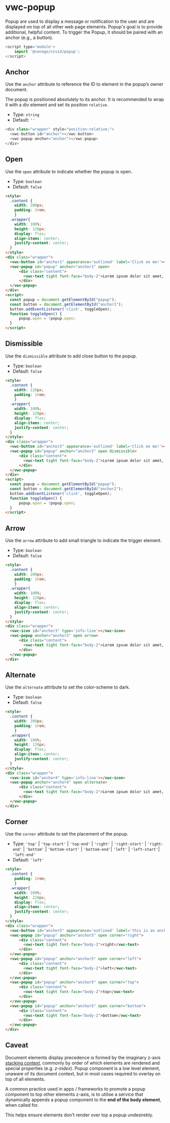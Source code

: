 # vwc-popup

Popup are used to display a message or notification to the user and are displayed on top of all other web page elements.
Popup's goal is to provide additional, helpful content. To trigger the Popup, it should be paired with an anchor (e.g., a button). 

```js
<script type='module'>
    import '@vonage/vivid/popup';
</script>
```
## Anchor

Use the `anchor` attribute to reference the ID to element in the popup’s owner document.

The popup is positioned absolutely to its anchor.  It is recommended to wrap it with a div element and set its position `relative`.

- Type: `string`
- Default: `''`

```js
<div class="wrapper" style="position:relative;">
  <vwc-button id="anchor"></vwc-button>
  <vwc-popup anchor="anchor"></vwc-popup>
</div>
```
## Open
Use the `open` attribute to indicate whether the popup is open.

- Type: `boolean`
- Default: `false`

```html preview
<style>
  .content {
    width: 200px;
    padding: 1rem;
	}
  .wrapper{
    width: 100%;
    height: 120px;
    display: flex;
    align-items: center;
    justify-content: center;
  }
</style>
<div class="wrapper">
  <vwc-button id="anchor1" appearance='outlined' label='Click on me!'></vwc-button>
  <vwc-popup id="popup" anchor="anchor1" open>
      <div class="content">
        <vwc-text tight font-face="body-2">Lorem ipsum dolor sit amet, consectetur adipiscing elit, sed do eiusmod tempor incididunt ut labore et dolore magna aliqua.</vwc-text>
      </div>
  </vwc-popup>
</div>
<script>
  const popup = document.getElementById("popup");
  const button = document.getElementById("anchor1");
  button.addEventListener('click', toggleOpen);
  function toggleOpen() {
	  popup.open = !popup.open;
  }
</script>
```

## Dismissible

Use the `dismissible` attribute to add close button to the popup.

- Type: `boolean`
- Default: `false`

```html preview
<style>
  .content {
    width: 120px;
    padding: 1rem;
	}
  .wrapper{ 
    width: 100%;
    height: 120px;
    display: flex;
    align-items: center;
    justify-content: center;
  }
</style>
<div class="wrapper">
  <vwc-button id="anchor2" appearance='outlined' label='Click on me!'></vwc-button>
  <vwc-popup id="popup" anchor="anchor2" open dismissible>
      <div class="content">
        <vwc-text tight font-face="body-2">Lorem ipsum dolor sit amet, consectetur adipiscing elit.</vwc-text>
      </div>
  </vwc-popup>
</div>
<script>
  const popup = document.getElementById("popup");
  const button = document.getElementById("anchor2");
  button.addEventListener('click', toggleOpen);
  function toggleOpen() {
	  popup.open = !popup.open;
  }
</script>
```
## Arrow
Use the `arrow` attribute to add small triangle to indicate the trigger element.

- Type: `boolean`
- Default: `false`

```html preview
<style>
  .content {
    width: 200px;
    padding: 1rem;
	}
  .wrapper{
    width: 100%;
    height: 120px;
    display: flex;
    align-items: center;
    justify-content: center;
  }
</style>
<div class="wrapper">
  <vwc-icon id="anchor3" type='info-line'></vwc-icon>
  <vwc-popup anchor="anchor3" open arrow>
      <div class="content">
        <vwc-text tight font-face="body-2">Lorem ipsum dolor sit amet, consectetur adipiscing elit, sed do eiusmod tempor incididunt ut labore et dolore magna aliqua.</vwc-text>
      </div>
  </vwc-popup>
</div>
```
## Alternate
Use the `alternate` attribute to set the color-scheme to dark.

- Type: `boolean`
- Default: `false`

```html preview
<style>
  .content {
    width: 200px;
    padding: 1rem;
	}
  .wrapper{
    width: 100%;
    height: 120px;
    display: flex;
    align-items: center;
    justify-content: center;
  }
</style>
<div class="wrapper">
  <vwc-icon id="anchor4" type='info-line'></vwc-icon>
  <vwc-popup anchor="anchor4" open alternate>
      <div class="content">
        <vwc-text tight font-face="body-2">Lorem ipsum dolor sit amet, consectetur adipiscing elit, sed do eiusmod tempor incididunt ut labore et dolore magna aliqua.</vwc-text>
      </div>
  </vwc-popup>
</div>
```
## Corner

Use the `corner` attribute to set the placement of the popup.

- Type: `'top'` | `'top-start'` | `'top-end'` | `'right'` | `'right-start'` | `'right-end'` | `'bottom'` | `'bottom-start'` | `'bottom-end'`| `'left'` | `'left-start'`| `'left-end'`
- Default: `'left'`

```html preview
<style>
  .content {
    padding: 1rem;
	}
  .wrapper{
    width: 100%;
    height: 220px;
    display: flex;
    align-items: center;
    justify-content: center;
  }
</style>
<div class="wrapper">
  <vwc-button id="anchor5" appearance='outlined' label='this is an anchor'></vwc-button>
  <vwc-popup id="popup" anchor="anchor5" open corner="right">
      <div class="content">
        <vwc-text tight font-face="body-2">right</vwc-text>
      </div>
  </vwc-popup>
  <vwc-popup id="popup" anchor="anchor5" open corner="left">
      <div class="content">
        <vwc-text tight font-face="body-2">left</vwc-text>
      </div>
  </vwc-popup>
  <vwc-popup id="popup" anchor="anchor5" open corner="top">
      <div class="content">
        <vwc-text tight font-face="body-2">top</vwc-text>
      </div>
  </vwc-popup>
  <vwc-popup id="popup" anchor="anchor5" open corner="bottom">
      <div class="content">
        <vwc-text tight font-face="body-2">bottom</vwc-text>
      </div>
  </vwc-popup>
</div>
```
## Caveat

Document elements display precedence is formed by the imaginary z-axis [stacking context](https://developer.mozilla.org/en-US/docs/Web/CSS/CSS_Positioning/Understanding_z_index/The_stacking_context), commonly by order of which elements are rendered and special properties (e.g. _z-index_).
Popup component is a low level element, unaware of its document context, but in most cases required to overlay on top of all elements.

A common practice used in apps / frameworks to promote a popup component to top other elements z-axis, is to utilise a service that dynamically appends a popup component to the **end of the body element**, when called for.

This helps ensure elements don't render over top a popup undesirebly.

